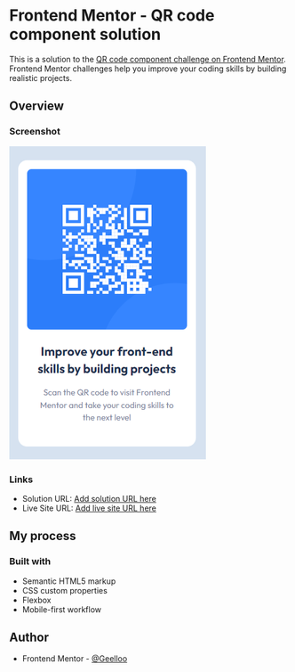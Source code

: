 # Frontend Mentor - QR code component solution

This is a solution to the [QR code component challenge on Frontend Mentor](https://www.frontendmentor.io/challenges/qr-code-component-iux_sIO_H). Frontend Mentor challenges help you improve your coding skills by building realistic projects.

## Overview

### Screenshot

![](./screenshot.png)

### Links

- Solution URL: [Add solution URL here](https://www.frontendmentor.io/solutions/qr-code-component-qdI25NbYTQ)
- Live Site URL: [Add live site URL here](https://geelloo.github.io/qr-code-component/)

## My process

### Built with

- Semantic HTML5 markup
- CSS custom properties
- Flexbox
- Mobile-first workflow

## Author

- Frontend Mentor - [@Geelloo](https://www.frontendmentor.io/profile/Geelloo)
